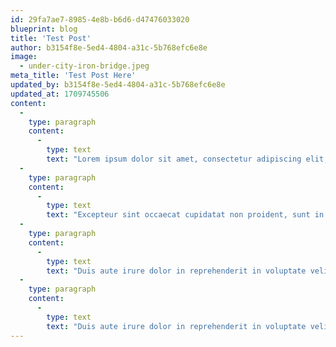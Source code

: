 ```yaml
---
id: 29fa7ae7-8985-4e8b-b6d6-d47476033020
blueprint: blog
title: 'Test Post'
author: b3154f8e-5ed4-4804-a31c-5b768efc6e8e
image:
  - under-city-iron-bridge.jpeg
meta_title: 'Test Post Here'
updated_by: b3154f8e-5ed4-4804-a31c-5b768efc6e8e
updated_at: 1709745506
content:
  -
    type: paragraph
    content:
      -
        type: text
        text: "Lorem ipsum dolor sit amet, consectetur adipiscing elit, sed do eiusmod tempor incididunt ut labore et dolore magna aliqua. Ut enim ad minim veniam, quis nostrud exercitation ullamco laboris nisi ut aliquip ex ea commodo consequat. Duis aute irure dolor in reprehenderit in voluptate velit esse cillum dolore eu fugiat nulla\_pariatur.\_"
  -
    type: paragraph
    content:
      -
        type: text
        text: "Excepteur sint occaecat cupidatat non proident, sunt in culpa qui officia deserunt mollit anim id est laborum.Lorem ipsum dolor sit amet, consectetur adipiscing elit, sed do eiusmod tempor incididunt ut labore et dolore magna aliqua. Ut enim ad minim veniam, quis nostrud exercitation ullamco laboris nisi ut aliquip ex ea commodo\_consequat.\_"
  -
    type: paragraph
    content:
      -
        type: text
        text: "Duis aute irure dolor in reprehenderit in voluptate velit esse cillum dolore eu fugiat nulla pariatur. Excepteur sint occaecat cupidatat non proident, sunt in culpa qui officia deserunt mollit anim id est laborum.Lorem ipsum dolor sit amet, consectetur adipiscing elit, sed do eiusmod tempor incididunt ut labore et dolore magna aliqua. Ut enim ad minim veniam, quis nostrud exercitation ullamco laboris nisi ut aliquip ex ea commodo\_consequat.\_"
  -
    type: paragraph
    content:
      -
        type: text
        text: "Duis aute irure dolor in reprehenderit in voluptate velit esse cillum dolore eu fugiat nulla pariatur. Excepteur sint occaecat cupidatat non proident, sunt in culpa qui officia deserunt mollit anim id est\_laborum."
---
```

